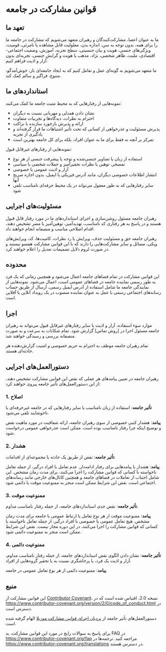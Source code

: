 # قوانین مشارکت در جامعه

## تعهد ما

ما به عنوان اعضا، مشارکت‌کنندگان و رهبران متعهد می‌شویم که مشارکت در جامعه ما را برای همه، بدون توجه به سن، اندازه بدن، معلولیت قابل مشاهده یا نامرئی، قومیت، ویژگی‌های جنسی، هویت و بیان جنسیتی، سطح تجربه، آموزش، وضعیت اجتماعی-اقتصادی، ملیت، ظاهر شخصی، نژاد، مذهب یا هویت و گرایش جنسی، تجربه‌ای بدون آزار و اذیت فراهم کنیم.

ما متعهد می‌شویم به گونه‌ای عمل و تعامل کنیم که به ایجاد جامعه‌ای باز، خوش‌آمدگو، متنوع، فراگیر و سالم کمک کند.

## استانداردهای ما

نمونه‌هایی از رفتارهایی که به محیط مثبت جامعه ما کمک می‌کنند:

* نشان دادن همدلی و مهربانی نسبت به دیگران
* احترام به نظرات، دیدگاه‌ها و تجربیات متفاوت
* ارائه و پذیرش بازخورد سازنده با نزاکت
* پذیرش مسئولیت و عذرخواهی از کسانی که تحت تأثیر اشتباهات ما قرار گرفته‌اند و یادگیری از تجربه
* تمرکز بر آنچه نه فقط برای ما به عنوان افراد، بلکه برای کل جامعه بهترین است

نمونه‌هایی از رفتارهای غیرقابل قبول:

* استفاده از زبان یا تصاویر جنسی‌شده و توجه یا پیشرفت جنسی از هر نوع
* تمسخر، توهین یا نظرات تحقیرآمیز و حملات شخصی یا سیاسی
* آزار و اذیت عمومی یا خصوصی
* انتشار اطلاعات خصوصی دیگران، مانند آدرس فیزیکی یا ایمیل، بدون اجازه صریح آنها
* سایر رفتارهایی که به طور معقول می‌تواند در یک محیط حرفه‌ای نامناسب تلقی شود

## مسئولیت‌های اجرایی

رهبران جامعه مسئول روشن‌سازی و اجرای استانداردهای ما در مورد رفتار قابل قبول هستند و در پاسخ به هر رفتاری که نامناسب، تهدیدآمیز، توهین‌آمیز یا مضر تشخیص دهند، اقدام اصلاحی مناسب و منصفانه انجام خواهند داد.

رهبران جامعه حق و مسئولیت حذف، ویرایش یا رد نظرات، کامیت‌ها، کد، ویرایش‌های ویکی، مسائل و سایر مشارکت‌هایی را دارند که با این قوانین مشارکت همسو نیستند و در صورت لزوم دلایل تصمیمات تعدیل را اعلام خواهند کرد.

## محدوده

این قوانین مشارکت در تمام فضاهای جامعه اعمال می‌شود و همچنین زمانی که یک فرد به طور رسمی نماینده جامعه در فضاهای عمومی است، اعمال می‌شود. نمونه‌هایی از نمایندگی جامعه ما شامل استفاده از آدرس ایمیل رسمی، ارسال از طریق حساب رسانه‌های اجتماعی رسمی یا عمل به عنوان نماینده منصوب در یک رویداد آنلاین یا آفلاین است.

## اجرا

موارد سوء استفاده، آزار و اذیت یا سایر رفتارهای غیرقابل قبول می‌تواند به رهبران جامعه مسئول اجرا در [روش تماس] گزارش شود. تمام شکایات به سرعت و به صورت منصفانه بررسی و رسیدگی خواهند شد.

تمام رهبران جامعه موظف به احترام به حریم خصوصی و امنیت گزارش‌دهنده هر حادثه‌ای هستند.

## دستورالعمل‌های اجرایی

رهبران جامعه در تعیین پیامدهای هر عملی که نقض این قوانین مشارکت تشخیص دهند، از این دستورالعمل‌های تأثیر جامعه پیروی خواهند کرد:

### 1. اصلاح

**تأثیر جامعه**: استفاده از زبان نامناسب یا سایر رفتارهایی که در جامعه غیرحرفه‌ای یا ناخوشایند تلقی می‌شود.

**پیامد**: هشدار کتبی خصوصی از سوی رهبران جامعه، ارائه شفافیت در مورد ماهیت نقض و توضیح اینکه چرا رفتار نامناسب بوده است. ممکن است عذرخواهی عمومی درخواست شود.

### 2. هشدار

**تأثیر جامعه**: نقض از طریق یک حادثه یا مجموعه‌ای از اقدامات.

**پیامد**: هشدار با پیامدهایی برای رفتار ادامه‌دار. عدم تعامل با افراد درگیر، از جمله تعامل ناخواسته با کسانی که قوانین مشارکت را اجرا می‌کنند، برای مدت زمان مشخص. این شامل اجتناب از تعاملات در فضاهای جامعه و همچنین کانال‌های خارجی مانند رسانه‌های اجتماعی است. نقض این شرایط ممکن است منجر به ممنوعیت موقت یا دائمی شود.

### 3. ممنوعیت موقت

**تأثیر جامعه**: نقض جدی استانداردهای جامعه، از جمله رفتار نامناسب مداوم.

**پیامد**: ممنوعیت موقت از هر نوع تعامل یا ارتباط عمومی با جامعه برای مدت زمان مشخص. هیچ تعامل عمومی یا خصوصی با افراد درگیر، از جمله تعامل ناخواسته با کسانی که قوانین مشارکت را اجرا می‌کنند، در این دوره مجاز نیست. نقض این شرایط ممکن است منجر به ممنوعیت دائمی شود.

### 4. ممنوعیت دائمی

**تأثیر جامعه**: نشان دادن الگوی نقض استانداردهای جامعه، از جمله رفتار نامناسب مداوم، آزار و اذیت یک فرد، یا پرخاشگری نسبت به یا تحقیر گروه‌هایی از افراد.

**پیامد**: ممنوعیت دائمی از هر نوع تعامل عمومی در جامعه.

## منبع

این قوانین مشارکت از [Contributor Covenant][homepage]، نسخه 2.0، اقتباس شده است که در
https://www.contributor-covenant.org/version/2/0/code_of_conduct.html در دسترس است.

دستورالعمل‌های تأثیر جامعه از [نردبان اجرای قوانین مشارکت موزیلا](https://github.com/mozilla/diversity) الهام گرفته شده است.

[homepage]: https://www.contributor-covenant.org

برای پاسخ به سوالات رایج در مورد این قوانین مشارکت، به FAQ در
https://www.contributor-covenant.org/faq مراجعه کنید. ترجمه‌ها در
https://www.contributor-covenant.org/translations در دسترس هستند. 
